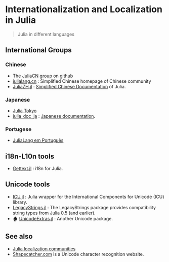 # Internationalization and Localization in Julia

> Julia in different languages

## International Groups

### Chinese

- The [JuliaCN group](https://github.com/JuliaCN) on github
- [julialang.cn](http://julialang.cn/) : Simplified Chinese homepage of Chinese community
- [JuliaZH.jl](https://github.com/JuliaCN/JuliaZH.jl) : [Simplified Chinese Documentation](https://docs.juliacn.com/latest/) of Julia.

### Japanese

- [Julia Tokyo](http://julia.tokyo)
- [julia_doc_ja](https://github.com/JuliaTokyo/julia-doc-ja) : [Japanese documentation](http://docs.julia.tokyo/).

### Portugese

- [JuliaLang em Português](https://github.com/JuliaLangPt)

## i18n-L10n tools

- [Gettext.jl](https://github.com/garrison/Gettext.jl) : i18n for Julia.

## Unicode tools

- [ICU.jl](https://github.com/JuliaStrings/ICU.jl) : Julia wrapper for the International Components for Unicode (ICU) library.
- [LegacyStrings.jl](https://github.com/JuliaArchive/LegacyStrings.jl) : The LegacyStrings package provides compatibility string types from Julia 0.5 (and earlier).
- 🏚️ [UnicodeExtras.jl](https://github.com/nolta/UnicodeExtras.jl) : Another Unicode package.


## See also

- [Julia localization communities](https://julialang.org/community/localization)
- [Shapecatcher.com](http://shapecatcher.com/) is a Unicode character recognition website.